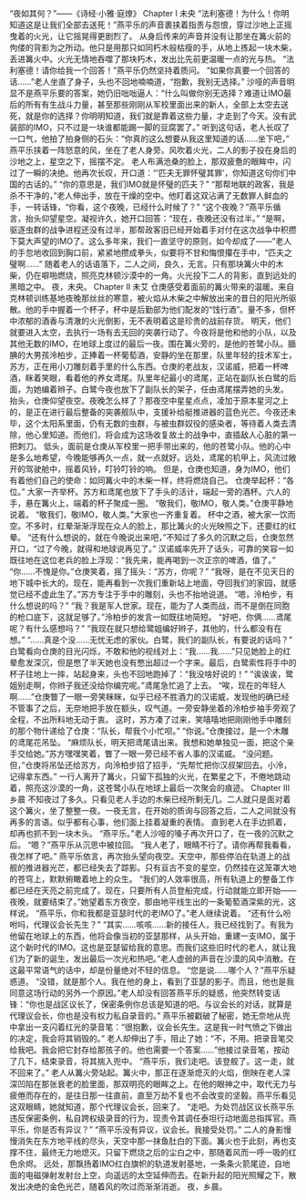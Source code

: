 “夜如其何？”——《诗经·小雅·庭燎》
Chapter I 未央
“法利塞德！为什么！你明知道这是让我们全部去送死！”燕平乐的声音裹挟着指责与怨恨，穿过沙地上正摇曳着的火光，让它摇晃得更剧烈了。
从身后传来的声音并没有让那坐在篝火前的佝偻的背影为之所动。他只是用那只如同朽木般枯瘦的手，从地上拣起一块木柴，丢进篝火中。火光无情地吞噬了那块朽木，发出比先前更温暖一点的光与热。
“法利塞德！请你给我一个回答！”燕平乐仍然坚持着质问。
“如果你真要一个回答的话……”老人坐直了身子，头也不回地喃喃道，“抱歉，我别无选择。”
沙哑的声音明显不是燕平乐要的答案，她仍旧咄咄逼人：“什么叫做你别无选择？难道让IMO最后的所有有生战斗力量，甚至那些刚刚从军校里面出来的新人，全部上太空去送死，就是你的选择？你明明知道，我们就是靠着这些力量，才走到了今天。没有武装部的IMO，只不过是一块谁都能踢一脚的豆腐罢了。”
听到这句话，老人长叹了一口气，他拍了拍身侧的石头：“你真的这么想要从我这里知道的话……坐下吧，”
燕平乐挟着一阵怒意的风，坐在了老人身旁。风吹着火光，二人的影子投在身后的沙地之上，星空之下，摇摆不定。
老人布满沧桑的脸上，那双疲惫的眼眸中，闪过了一瞬的决绝。他再次长叹，开口道：“‘匹夫无罪怀璧其罪’，你知道这句你们中国的古话的。”
“你的意思是，我们IMO就是怀璧的匹夫？”
“那帮地联的政客，我是杀不干净的，”老人伸出手，放在干燥的空中。他盯着这双沾满了无数罪人鲜血的手，一转话锋，“你看，这个夜晚，已经什么时候了？”
“这个夜晚？”燕平乐循言，抬头仰望星空。凝视许久，她开口回答：“现在，夜晚还没有过半。”
“是啊，驱逐虫群的战争进程还没有过半，那帮政客旧已经开始着手对付在这次战争中积攒下莫大声望的IMO了。这么多年来，我们一直坚守的原则，如今却成了——”老人的手忽地收回到胸口前，紧紧地攒成拳头，似要将不甘和悔恨攥在手中，“匹夫之璧啊……”
随着老人的话语落下，二人之间，良久，无言。只有那块篝火中的木柴，仍在噼啪燃烧，照亮克林顿沙漠中的一角。火光投下二人的背影，直到远处的黑暗之中。
夜，未央。
Chapter II 未艾
仓庚感受着面前的篝火带来的温暖。来自克林顿训练基地夜晚那丝丝的寒意，被火焰从木柴之中解放出来的昔日的阳光所驱散。他的手中握着一个杯子，杯中是后勤部为他们配发的“饯行酒”。量不多，但杯中浓郁的酒香与清澈的火光倒影，无不表明着这是珍贵的战前存货。
明天，他们就要进入太空，去执行一场有去无回的突袭行动了。今夜将是他和他的小队，以及其他无数的IMO，在地球上度过的最后一夜。围在篝火旁的，是他的苍鹭小队。腼腆的大男孩泠柏步，正捧着一杯葡萄酒，安静的坐在那里，队里年轻的技术军士，苏方，正在用小刀雕刻着手里的什么东西。仓庚的老战友，汉诺威，把着一杯啤酒，眯着笑眼，看着他的养女鸢尾。队里年纪最小的鸢尾，正站在副队长白鹭的后面，为她编着辫子。白鹭今夜也放下了副队长的架子，任由鸢尾摆弄她的头发。
抬头，仓庚仰望夜空。夜晚怎么样了？那夜空中星星点点，凌加于原本星河之上的，是正在进行最后整备的突袭舰队中，支援补给艇推进器的蓝色光芒。今夜还未毕，这个太阳系里面，仍有无数的虫群，与被虫群奴役的感染者，等待着人类去清除，他心里知道。而他们，将会成为这场收复故土的战争中，直插敌人心脏的第一把刺刀。
低头，面前是仓庚从军校里一把手带出来的，他的苍鹭小队。他的心中是多么地希望，今晚能够再久一点，就一点就好。远处，鸢尾的机甲上，风流过敞开的驾驶舱中，摇着风铃，叮铃叮铃的响。
但是，仓庚也知道，身为IMO，他们有着他们自己的使命：如同篝火中的木柴一样，终将燃烧自己。
仓庚举起杯：“各位。”
大家一齐举杯。苏方和鸢尾也放下了手头的活计，端起一旁的酒杯。六人的手，悬在篝火上，端着的杯子聚成一圈。
“敬我们，敬IMO，敬人类。”仓庚平静地说着。
“敬我们，敬IMO，敬人类。”大家也一齐重复着。
杯中之酒，被大家一饮而空。不多时，红晕渐渐浮现在众人的脸上，那比篝火的火光映照之下，还要红的红晕。
“还有什么想说的，就在今晚说出来吧，”不知过了多久的沉默之后，仓庚忽然开口，“过了今晚，就得和地球说再见了。”
汉诺威率先开了话头，可靠的笑容一如既往地在这位老兵的脸上浮现：“我先来，能再喝到一次正宗的啤酒，值了。”
“你……不愧是你。”仓庚笑着，摇了摇头：“苏方，你呢？”
“我呀，是在不见天日的地下城中长大的。现在，能再看到一次我们重新站上地面，夺回我们的家园，就感觉已经不虚此生了。”苏方专注于手中的雕刻，头也不抬地说道。
“嗯，泠柏步，有什么想说的吗？”
“我？我是军人世家。现在，能为了人类而战，而不是倒在同胞的枪口底下，这就足够了。”泠柏步的发言一如既往地简短。
“好吧，你俩……鸢尾呢？有什么感想吗？”
“我现在就只想给鹭姐编好辫子，其他的，什么都没有在想。”
“……真是个没……无忧无虑的家伙。白鹭，我们的副队长，有要说的话吗？”
白鹭看向仓庚的目光闪烁，不敢和他的视线对上：“我……我……”只见她脸上的红晕愈发深沉，但是憋了半天她也没有憋出超过一个字来。最后，白鹭索性将手中的杯子往地上一摔，站起身来，头也不回地跑掉了：“我没啥好说的！”
“诶诶诶，鹭姐别走啊，你辫子我还没给你编完呢。”鸢尾急忙追了上去。
“唉，现在的年轻人啊……”仓庚瞥了一眼一旁笑眯眯，似乎已经不胜酒力的汉诺威，发现他的确已经不管事了之后，无奈地把手放在额头，叹气道。一旁安静坐着的泠柏步袖手旁观了全程，不出所料地无动于衷。
这时，苏方凑了过来，笑嘻嘻地把刚刚他手中雕刻的那个物什递给了仓庚：“队长，帮我个小忙呗。”
“你说。”仓庚接过，是一个木雕的鸢尾花吊坠。
“麻烦队长，明天把鸢尾请出来。我想和她单独见一面，把这个亲手交给她。”苏方嘿嘿笑着，瞥了一眼一旁已经不省人事的汉诺威。
“没问题。但，”仓庚将吊坠还给苏方，向泠柏步招了招手，“先帮忙把你汉叔架回去。小泠，记得拿东西。”
一行人离开了篝火，只留下孤独的火光，在繁星之下，不倦地跳动着，照亮这沙漠的一角，这苍鹭小队在地球上最后一次聚会的痕迹。
Chapter III 乡晨
不知夜过了多久。只看见老人手边的木柴已经所剩无几。二人就只是面对着这个篝火，坐了整整一夜。一夜无言，在开始的质询与回答之后，二人之间就没有再多的言语。似乎都有心事，他们面上挂着凝重的表情。
直到老人在手边抓着，却再也抓不到一块木头。
“燕平乐。”老人沙哑的嗓子再次开口了，在一夜的沉默之后。
“嗯？”燕平乐从沉思中被拉回。
“我人老了，眼睛不行了。请你再帮我看看，夜怎样了吧。”
燕平乐依言，再次抬头望向夜空。天空中，那些停泊在轨道上的战舰的推进器光芒，都已经失去了踪影。只有亘古不变的星空，仍然挂在这笼罩大地的苍穹上，默默俯瞰着地上的众生。
“我们的人效率很高，所有轨道上的整备工作都已经在天亮之前完成了。现在，只要所有人员登船完成，行动就能立即开始——夜晚，就要结束了。”她望着东方夜空，那由地平线生出的一条葡萄酒深紫的光，这样说。
“燕平乐，你和我都是亚瑟时代的老IMO了。”老人继续说着。
“还有什么吩咐吗，代理议会长先生？”
“其实……咳咳……新的接任人，我已经找到了。有我为他留在地球上的东西，他将会像当初的亚瑟那样，从头开始，重建一支IMO，属于这个新时代的IMO。这也是亚瑟留给我的意思。而我们这些旧时代的老人，就让我们为了新的诞生，发出最后一次光和热吧。”老人虚弱的声音在沙漠的风中消散。在这最平常语气的话中，却是份量绝对不轻的信息。
“您是说……哪个人？”燕平乐疑惑道。
“没错，就是那个人。我在他的身上，看到了亚瑟的影子。而且，他也是我同意这场行动的另外一个原因。”老人却没有回答燕平乐的疑惑，他突然转变话锋：“你也是战区议长了，保密条例你总该是知道的吧。与议会长的对话，就算是代理议会长，你也是没有权力私自录音的。”
燕平乐被戳破了秘密，她无奈地从兜中拿出一支闪着红光的录音笔：“很抱歉，议会长先生。这是我一时气愤之下做出的决定，我会将其销毁的。”
老人却伸出了手，阻止了她：“不，不用。把录音笔交给我吧。我会把它封存给那孩子的。他也需要一个答案……”他接过录音笔，按动了几下，结束录音，将其揣入兜中。
“燕平乐，我们走吧。该登舰了。这一走，就不回来了。”
老人从篝火旁站起。篝火中，那正在逐渐熄灭的火焰，倒映在老人深深凹陷在那张衰老的脸里面，那双明亮的眼眸之上。在他的眼神之中，取代无力与疲倦而存在的，是往日那一往直前，直至万劫不复也不会改变的坚毅。燕平乐看见这双眼睛，她就知道，那个代理议会长，回来了。
“走吧。为处罚战区议长燕平乐违反保密条例，私自跨权级录音的行为，现责令其调任泰坦行动地面总指挥官。燕平乐，你是否有异议？”
“燕平乐没有异议，议会长。我接受处罚。”
二人的身影慢慢消失在东方地平线的尽头，天空中那一抹鱼肚白的下面。篝火也于此刻，再也支撑不住，最终无力地熄灭。只留下燃烧之后的尘白之中，那随着风而一呼一吸的红色余烬。
远处，那飘扬着IMO红白旗帜的轨道发射基地，一条条火箭尾迹，自地面的电磁弹射发射台上空，向遥远的太空延伸而去。在新升起的阳光照耀之下，散发出决绝的金色光芒，随着风的吹过而渐渐消逝。
夜，乡晨。


